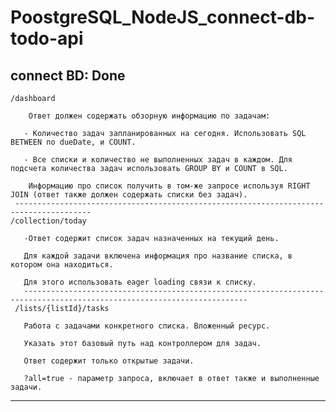 # PoostgreSQL_NodeJS_connect-db-todo-api
connect BD: Done
-------------------------------------------------------------------------------

    /dashboard
    
        Ответ должен содержать обзорную информацию по задачам:
        
       - Количество задач запланированных на сегодня. Использовать SQL BETWEEN по dueDate, и COUNT.
       
       - Все списки и количество не выполненных задач в каждом. Для подсчета количества задач использовать GROUP BY и COUNT в SQL.
       
        Информацию про список получить в том-же запросе используя RIGHT JOIN (ответ также должен содержать списки без задач).
     ---------------------------------------------------------------------------------------   
    /collection/today
    
       -Ответ содержит список задач назначенных на текущий день.
       
       Для каждой задачи включена информация про название списка, в котором она находиться.
       
       Для этого использовать eager loading связи к списку.
       ------------------------------------------------------------------------------------------------------------------------
     /lists/{listId}/tasks
     
       Работа с задачами конкретного списка. Вложенный ресурс. 
       
       Указать этот базовый путь над контроллером для задач. 
       
       Ответ содержит только открытые задачи.
       
       ?all=true - параметр запроса, включает в ответ также и выполненные задачи.
       
-------------------------------------------------------------------------------------------------------------------------
